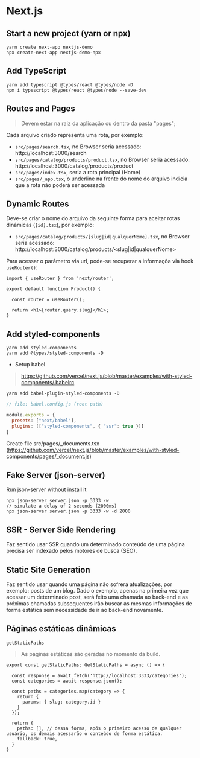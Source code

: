 # Next.js

## Start a new project (yarn or npx)
```
yarn create next-app nextjs-demo
npx create-next-app nextjs-demo-npx
```

## Add TypeScript
```
yarn add typescript @types/react @types/node -D
npm i typescript @types/react @types/node --save-dev
```
## Routes and Pages

> Devem estar na raiz da aplicação ou dentro da pasta "pages";

Cada arquivo criado representa uma rota, por exemplo:
* `src/pages/search.tsx`, no Browser seria acessado: http://localhost:3000/search
* `src/pages/catalog/products/product.tsx`, no Browser seria acessado: http://localhost:3000/catalog/products/product
* `src/pages/index.tsx`, seria a rota principal (Home)
* `src/pages/_app.tsx`, o underline na frente do nome do arquivo indicia que a rota não poderá ser acessada

## Dynamic Routes

Deve-se criar o nome do arquivo da seguinte forma para aceitar rotas dinâmicas (`[id].tsx`), por exemplo:
* `src/pages/catalog/products/[slug|id|qualquerNome].tsx`, no Browser seria acessado: http://localhost:3000/catalog/products/<slug|id|qualquerNome>

Para acessar o parâmetro via url, pode-se recuperar a informaçõa via hook `useRouter()`:
```tsx
import { useRouter } from 'next/router';

export default function Product() {

  const router = useRouter();

  return <h1>{router.query.slug}</h1>;
}
```

## Add styled-components
```
yarn add styled-components
yarn add @types/styled-components -D
```

* Setup babel
> https://github.com/vercel/next.js/blob/master/examples/with-styled-components/.babelrc
```
yarn add babel-plugin-styled-components -D
```
```js
// file: babel.config.js (root path)

module.exports = {
  presets: ["next/babel"],
  plugins: [["styled-components", { "ssr": true }]]
}
```

Create file src/pages/_documents.tsx (https://github.com/vercel/next.js/blob/master/examples/with-styled-components/pages/_document.js)

## Fake Server (json-server)

Run json-server without install it
```
npx json-server server.json -p 3333 -w
// simulate a delay of 2 seconds (2000ms)
npx json-server server.json -p 3333 -w -d 2000
```

## SSR - Server Side Rendering

Faz sentido usar SSR quando um determinado conteúdo de uma página precisa ser indexado pelos motores de busca (SEO).

## Static Site Generation

Faz sentido usar quando uma página não sofrerá atualizações, por exemplo: posts de um blog.
Dado o exemplo, apenas na primeira vez que acessar um determinado post, será feito uma chamada ao back-end e as próximas chamadas subsequentes irão buscar as mesmas informações de forma estática sem necessidade de ir ao back-end novamente.

## Páginas estáticas dinâmicas

`getStaticPaths`

> As páginas estáticas são geradas no momento da build.

```tsx
export const getStaticPaths: GetStaticPaths = async () => {

  const response = await fetch('http://localhost:3333/categories');
  const categories = await response.json();

  const paths = categories.map(category => {
    return {
      params: { slug: category.id }
    }
  });

  return {
    paths: [], // dessa forma, após o primeiro acesso de qualquer usuário, os demais acessarão o conteúdo de forma estática.
    fallback: true,
  }
}
```